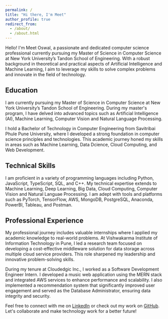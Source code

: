 ```yaml
---
permalink: /
title: "Hi there, I'm Meet"
author_profile: true
redirect_from: 
  - /about/
  - /about.html
---
```


Hello! I'm Meet Oswal, a passionate and dedicated computer science professional currently pursuing my Master of Science in Computer Science at New York University’s Tandon School of Engineering. With a robust background in theoretical and practical aspects of Artificial Intelligence and Machine Learning, I aim to leverage my skills to solve complex problems and innovate in the field of technology.

Education
------
I am currently pursuing my Master of Science in Computer Science at New York University’s Tandon School of Engineering. During my master's program, I have delved into advanced topics such as Artificial Intelligence (AI), Machine Learning, Computer Vision and Natural Language Processing.

I hold a Bachelor of Technology in Computer Engineering from Savitribai Phule Pune University, where I developed a strong foundation in computer science principles and technologies. This academic journey honed my skills in areas such as Machine Learning, Data Dcience, Cloud Computing, and Web Development.

Technical Skills
------
I am proficient in a variety of programming languages including Python, JavaScript, TypeScript, SQL, and C++. My technical expertise extends to Machine Learning, Deep Learning, Big Data, Cloud Computing, Computer Vision and Natural Languae Processing. I am adept with tools and platforms such as PyTorch, TensorFlow, AWS, MongoDB, PostgreSQL, Anaconda, PowerBI, Tableau, and Postman.

Professional Experience
------
My professional journey includes valuable internships where I applied my academic knowledge to real-world problems. At Vishwakarma Institute of Information Technology in Pune, I led a research team focused on developing a cost-effective middleware solution for data storage across multiple cloud service providers. This role sharpened my leadership and innovative problem-solving skills.

During my tenure at Cloudedgic Inc., I worked as a Software Development Engineer Intern. I developed a music web application using the MERN stack and integrated AWS services to enhance performance and scalability. I also implemented a recommendation system that significantly improved user engagement and served as the Database Administrator, ensuring data integrity and security. 


Feel free to connect with me on [LinkedIn](https://www.linkedin.com/in/meetoswal/) or check out my work on [GitHub](https://github.com/MeetOswal). Let's collaborate and make technology work for a better future!
